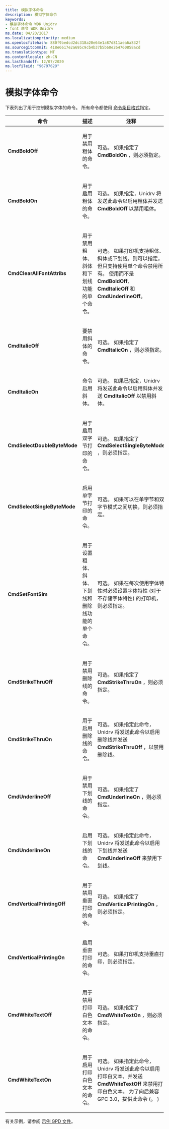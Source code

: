 ```yaml
---
title: 模拟字体命令
description: 模拟字体命令
keywords:
- 模拟字体命令 WDK Unidrv
- font 命令 WDK Unidrv
ms.date: 04/20/2017
ms.localizationpriority: medium
ms.openlocfilehash: 880f9bedcd2dc318a20e64e1a87d811aea6a832f
ms.sourcegitcommit: 418e6617e2a695c9cb4b37b5b60e264760858acd
ms.translationtype: MT
ms.contentlocale: zh-CN
ms.lasthandoff: 12/07/2020
ms.locfileid: "96797629"
---
```

# <a name="commands-for-simulated-fonts"></a>模拟字体命令





下表列出了用于控制模拟字体的命令。 所有命令都使用 [命令条目格式](command-entry-format.md)指定。

<table>
<colgroup>
<col width="33%" />
<col width="33%" />
<col width="33%" />
</colgroup>
<thead>
<tr class="header">
<th>命令</th>
<th>描述</th>
<th>注释</th>
</tr>
</thead>
<tbody>
<tr class="odd">
<td><p><strong>CmdBoldOff</strong></p></td>
<td><p>用于禁用粗体的命令。</p></td>
<td><p>可选。 如果指定了 <strong>CmdBoldOn</strong> ，则必须指定。</p></td>
</tr>
<tr class="even">
<td><p><strong>CmdBoldOn</strong></p></td>
<td><p>用于启用粗体的命令。</p></td>
<td><p>可选。 如果指定，Unidrv 将发送此命令以启用粗体并发送 <strong>CmdBoldOff</strong> 以禁用粗体。</p></td>
</tr>
<tr class="odd">
<td><p><strong>CmdClearAllFontAttribs</strong></p></td>
<td><p>用于禁用粗体、斜体和下划线功能的单个命令。</p></td>
<td><p>可选。 如果打印机支持粗体、斜体或下划线，则可以指定，但只支持使用单个命令禁用所有。 使用而不是 <strong>CmdBoldOff</strong>、 <strong>CmdItalicOff</strong> 和 <strong>CmdUnderlineOff</strong>。</p></td>
</tr>
<tr class="even">
<td><p><strong>CmdItalicOff</strong></p></td>
<td><p>要禁用斜体的命令。</p></td>
<td><p>可选。 如果指定了 <strong>CmdItalicOn</strong> ，则必须指定。</p></td>
</tr>
<tr class="odd">
<td><p><strong>CmdItalicOn</strong></p></td>
<td><p>命令启用斜体。</p></td>
<td><p>可选。 如果已指定，Unidrv 将发送此命令以启用斜体并发送 <strong>CmdItalicOff</strong> 以禁用斜体。</p></td>
</tr>
<tr class="even">
<td><p><strong>CmdSelectDoubleByteMode</strong></p></td>
<td><p>用于启用双字节打印的命令。</p></td>
<td><p>可选。 如果指定了 <strong>CmdSelectSingleByteMode</strong> ，则必须指定。</p></td>
</tr>
<tr class="odd">
<td><p><strong>CmdSelectSingleByteMode</strong></p></td>
<td><p>启用单字节打印的命令。</p></td>
<td><p>可选。 如果可以在单字节和双字节模式之间切换，则必须指定。</p></td>
</tr>
<tr class="even">
<td><p><strong>CmdSetFontSim</strong></p></td>
<td><p>用于设置粗体、斜体、下划线和删除线功能的单个命令。</p></td>
<td><p>可选。 如果在每次使用字体特性时必须设置字体特性 (对于不存储字体特性) 的打印机，则必须指定。</p></td>
</tr>
<tr class="odd">
<td><p><strong>CmdStrikeThruOff</strong></p></td>
<td><p>用于禁用删除线的命令。</p></td>
<td><p>可选。 如果指定了 <strong>CmdStrikeThruOn</strong> ，则必须指定。</p></td>
</tr>
<tr class="even">
<td><p><strong>CmdStrikeThruOn</strong></p></td>
<td><p>用于启用删除线的命令。</p></td>
<td><p>可选。 如果指定此命令，Unidrv 将发送此命令以启用删除线并发送 <strong>CmdStrikeThruOff</strong> ，以禁用删除线。</p></td>
</tr>
<tr class="odd">
<td><p><strong>CmdUnderlineOff</strong></p></td>
<td><p>用于禁用下划线的命令。</p></td>
<td><p>可选。 如果指定了 <strong>CmdUnderlineOn</strong> ，则必须指定。</p></td>
</tr>
<tr class="even">
<td><p><strong>CmdUnderlineOn</strong></p></td>
<td><p>启用下划线的命令。</p></td>
<td><p>可选。 如果指定此命令，Unidrv 将发送此命令以启用下划线并发送 <strong>CmdUnderlineOff</strong> 来禁用下划线。</p></td>
</tr>
<tr class="odd">
<td><p><strong>CmdVerticalPrintingOff</strong></p></td>
<td><p>用于禁用垂直打印的命令。</p></td>
<td><p>可选。 如果指定了 <strong>CmdVerticalPrintingOn</strong> ，则必须指定。</p></td>
</tr>
<tr class="even">
<td><p><strong>CmdVerticalPrintingOn</strong></p></td>
<td><p>启用垂直打印的命令。</p></td>
<td><p>可选。 如果打印机支持垂直打印，则必须指定。</p></td>
</tr>
<tr class="odd">
<td><p><strong>CmdWhiteTextOff</strong></p></td>
<td><p>用于禁用打印白色文本的命令。</p></td>
<td><p>可选。 如果指定了 <strong>CmdWhiteTextOn</strong> ，则必须指定。</p></td>
</tr>
<tr class="even">
<td><p><strong>CmdWhiteTextOn</strong></p></td>
<td><p>用于启用打印白色文本的命令。</p></td>
<td><p>可选。 如果指定此命令，Unidrv 将发送此命令以启用打印白文本，并发送 <strong>CmdWhiteTextOff</strong> 来禁用打印白色文本。 为了向后兼容 GPC 3.0，提供此命令 (。 ) </p></td>
</tr>
</tbody>
</table>

 

有关示例，请参阅 [示例 GPD 文件](sample-gpd-files.md)。

 

 




